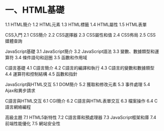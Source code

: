 <h1>一、HTML基礎</h1>
<tr>
1.1 HTML簡介
1.2 HTML元素
1.3 HTML標籤
1.4 HTML屬性
1.5 HTML表單
</tr>

CSS入門
2.1 CSS簡介
2.2 CSS選擇器
2.3 CSS屬性和值
2.4 CSS佈局
2.5 CSS媒體查詢

JavaScript基礎
3.1 JavaScript簡介
3.2 JavaScript語法
3.3 變數、數據類型和運算符
3.4 條件語句和迴圈
3.5 函數和作用域

C語言基礎
4.1 C語言簡介
4.2 C語言的編譯和執行
4.3 C語言的變數和數據類型
4.4 運算符和控制結構
4.5 函數和指針

JavaScript與HTML交互
5.1 DOM簡介
5.2 獲取和修改元素
5.3 事件處理
5.4 Ajax和異步請求

C語言與HTML交互
6.1 CGI簡介
6.2 C語言與HTML表單交互
6.3 檔案操作
6.4 C語言網絡編程

高級主題
7.1 HTML5新特性
7.2 C語言庫和預處理器
7.3 JavaScript框架和庫
7.4 前端性能優化
7.5 網站安全性